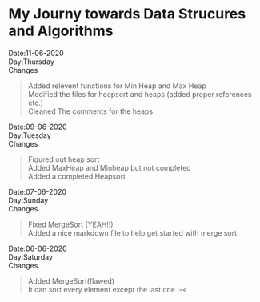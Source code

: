 <h1> My Journy towards Data Strucures and Algorithms</h1>

Date:11-06-2020<br>
Day:Thursday<br>
Changes<br>
> Added relevent functions for Min Heap and Max Heap<br>
> Modified the files for heapsort and heaps (added proper references etc.)<br>
> Cleaned The comments for the heaps<br>

Date:09-06-2020<br>
Day:Tuesday<br>
Changes<br>
> Figured out heap sort<br>
> Added MaxHeap and Minheap but not completed<br>
> Added a completed Heapsort<br>


Date:07-06-2020<br>
Day:Sunday<br>
Changes<br>
> Fixed MergeSort (YEAH!!)<br>
> Added a nice markdown file to help get started with merge sort<br>


Date:06-06-2020<br>
Day:Saturday<br>
Changes<br>
> Added MergeSort(flawed)<br>
> It can sort every element except the last one :-<<br>
